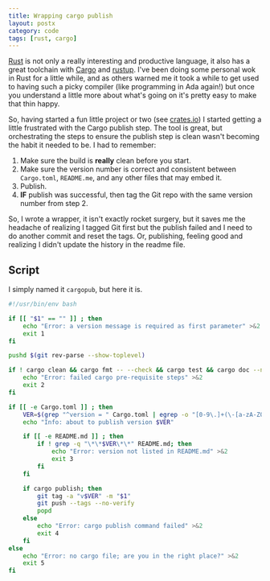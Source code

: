 ```yaml
---
title: Wrapping cargo publish
layout: postx
category: code
tags: [rust, cargo]
---
```


[Rust](https://www.rust-lang.org/) is not only a really interesting and productive 
language, it also has a great toolchain with [Cargo](https://doc.rust-lang.org/cargo/index.html) 
and [rustup](https://rustup.rs/). I've been doing some personal wok in Rust for a 
little while, and as others warned me it took a while to get used to having such a 
picky compiler (like programming in Ada again!) but once you understand a little
more about what's going on it's pretty easy to make that thin happy.

So, having started a fun little project or two (see [crates.io](https://crates.io/users/johnstonskj))
I started getting a little frustrated with the Cargo publish step. The tool is great,
but orchestrating the steps to ensure the publish step is clean wasn't becoming
the habit it needed to be. I had to remember:

1. Make sure the build is **really** clean before you start.
2. Make sure the version number is correct and consistent between `Cargo.toml`,
   `README.me`, and any other files that may embed it.
3. Publish.
4. **IF** publish was successful, then tag the Git repo with the same version
   number from step 2.
   
So, I wrote a wrapper, it isn't exactly rocket surgery, but it saves me the headache
of realizing I tagged Git first but the publish failed and I need to do another
commit and reset the tags. Or, publishing, feeling good and realizing I didn't update 
the history in the readme file.

## Script

I simply named it `cargopub`, but here it is.

``` bash
#!/usr/bin/env bash

if [[ "$1" == "" ]] ; then
    echo "Error: a version message is required as first parameter" >&2
    exit 1
fi

pushd $(git rev-parse --show-toplevel)

if ! cargo clean && cargo fmt -- --check && cargo test && cargo doc --no-deps ; then
    echo "Error: failed cargo pre-requisite steps" >&2
    exit 2
fi

if [[ -e Cargo.toml ]] ; then
    VER=$(grep "^version = " Cargo.toml | egrep -o "[0-9\.]+(\-[a-zA-Z0-9\-_]+)?")
    echo "Info: about to publish version $VER"

    if [[ -e README.md ]] ; then
        if ! grep -q "\*\*$VER\*\*" README.md; then
            echo "Error: version not listed in README.md" >&2
            exit 3
        fi
    fi

    if cargo publish; then
        git tag -a "v$VER" -m "$1"
        git push --tags --no-verify
        popd
    else 
        echo "Error: cargo publish command failed" >&2
        exit 4
    fi
else
    echo "Error: no cargo file; are you in the right place?" >&2
    exit 5
fi
```

